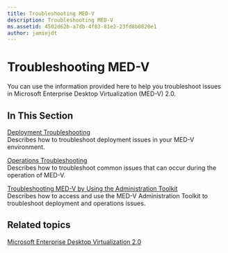 ```yaml
---
title: Troubleshooting MED-V
description: Troubleshooting MED-V
ms.assetid: 4502d62b-a7db-4f83-81e2-23fd8b0820e1
author: jamiejdt
---
```


# Troubleshooting MED-V


You can use the information provided here to help you troubleshoot issues in Microsoft Enterprise Desktop Virtualization (MED-V) 2.0.

## In This Section


<a href="" id="deployment-troubleshooting"></a>[Deployment Troubleshooting](deployment-troubleshooting.md)  
Describes how to troubleshoot deployment issues in your MED-V environment.

<a href="" id="operations-troubleshooting"></a>[Operations Troubleshooting](operations-troubleshooting-medv2.md)  
Describes how to troubleshoot common issues that can occur during the operation of MED-V.

<a href="" id="troubleshooting-med-v-by-using-the-administration-toolkit"></a>[Troubleshooting MED-V by Using the Administration Toolkit](troubleshooting-med-v-by-using-the-administration-toolkit.md)  
Describes how to access and use the MED-V Administration Toolkit to troubleshoot deployment and operations issues.

## Related topics


[Microsoft Enterprise Desktop Virtualization 2.0](index.md)

 

 





